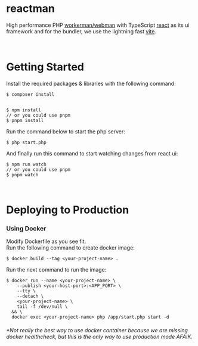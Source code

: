 # reactman

High performance PHP [workerman/webman](https://github.com/walkor/webman) with TypeScript [react](https://github.com/facebook/react) as its ui framework and for the bundler, we use the lightning fast [vite](https://github.com/vitejs/vite).

<br>

# Getting Started

Install the required packages & libraries with the following command:
```
$ composer install


$ npm install
// or you could use pnpm
$ pnpm install
```

Run the command below to start the php server:
```
$ php start.php
```

And finally run this command to start watching changes from react ui:
```
$ npm run watch
// or you could use pnpm
$ pnpm watch
```

<br>

# Deploying to Production

### Using Docker

Modify Dockerfile as you see fit.<br>
Run the following command to create docker image:
```
$ docker build --tag <your-project-name> .
```
Run the next command to run the image:
```
$ docker run --name <your-project-name> \
    --publish <your-host-port>:<APP_PORT> \
    --tty \
    --detach \
    <your-project-name> \
    tail -f /dev/null \
  && \
  docker exec <your-project-name> php /app/start.php start -d
```
###### *Not really the best way to use docker container because we are missing docker healthcheck, but this is the only way to use production mode AFAIK.